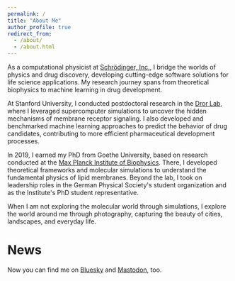 ```yaml
---
permalink: /
title: "About Me"
author_profile: true
redirect_from: 
  - /about/
  - /about.html
---
```



As a computational physicist at [Schrödinger, Inc.](https://www.schrodinger.com/), I bridge the worlds of physics and drug discovery, developing cutting-edge software solutions for life science applications.
My research journey spans from theoretical biophysics to machine learning in drug development.

At Stanford University, I conducted postdoctoral research in the [Dror Lab](http://drorlab.stanford.edu/), where I leveraged supercomputer simulations to uncover the hidden mechanisms of membrane receptor signaling. I also developed and benchmarked machine learning approaches to predict the behavior of drug candidates, contributing to more efficient pharmaceutical development processes.

In 2019, I earned my PhD from Goethe University, based on research conducted at the [Max Planck Institute of Biophysics](https://www.biophys.mpg.de/theoretical-biophysics). There, I developed theoretical frameworks and molecular simulations to understand the fundamental physics of lipid membranes. Beyond the lab, I took on leadership roles in the German Physical Society's student organization and as the Institute's PhD student representative.

When I am not exploring the molecular world through simulations, I explore the world around me through photography, capturing the beauty of cities, landscapes, and everyday life.

News
======
Now you can find me on <a rel="me" href="https://bsky.app/profile/martinvoegele.bsky.social">Bluesky</a> and <a rel="me" href="https://fediscience.org/@martinvoegele">Mastodon</a>, too.
